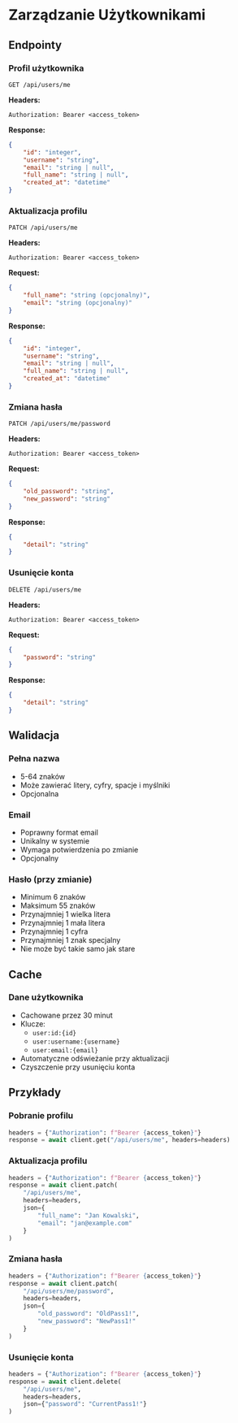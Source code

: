 # Zarządzanie Użytkownikami

## Endpointy

### Profil użytkownika
```http
GET /api/users/me
```

**Headers:**
```
Authorization: Bearer <access_token>
```

**Response:**
```json
{
    "id": "integer",
    "username": "string",
    "email": "string | null",
    "full_name": "string | null",
    "created_at": "datetime"
}
```

### Aktualizacja profilu
```http
PATCH /api/users/me
```

**Headers:**
```
Authorization: Bearer <access_token>
```

**Request:**
```json
{
    "full_name": "string (opcjonalny)",
    "email": "string (opcjonalny)"
}
```

**Response:**
```json
{
    "id": "integer",
    "username": "string",
    "email": "string | null",
    "full_name": "string | null",
    "created_at": "datetime"
}
```

### Zmiana hasła
```http
PATCH /api/users/me/password
```

**Headers:**
```
Authorization: Bearer <access_token>
```

**Request:**
```json
{
    "old_password": "string",
    "new_password": "string"
}
```

**Response:**
```json
{
    "detail": "string"
}
```

### Usunięcie konta
```http
DELETE /api/users/me
```

**Headers:**
```
Authorization: Bearer <access_token>
```

**Request:**
```json
{
    "password": "string"
}
```

**Response:**
```json
{
    "detail": "string"
}
```

## Walidacja

### Pełna nazwa
- 5-64 znaków
- Może zawierać litery, cyfry, spacje i myślniki
- Opcjonalna

### Email
- Poprawny format email
- Unikalny w systemie
- Wymaga potwierdzenia po zmianie
- Opcjonalny

### Hasło (przy zmianie)
- Minimum 6 znaków
- Maksimum 55 znaków
- Przynajmniej 1 wielka litera
- Przynajmniej 1 mała litera
- Przynajmniej 1 cyfra
- Przynajmniej 1 znak specjalny
- Nie może być takie samo jak stare

## Cache

### Dane użytkownika
- Cachowane przez 30 minut
- Klucze:
  - `user:id:{id}`
  - `user:username:{username}`
  - `user:email:{email}`
- Automatyczne odświeżanie przy aktualizacji
- Czyszczenie przy usunięciu konta

## Przykłady

### Pobranie profilu
```python
headers = {"Authorization": f"Bearer {access_token}"}
response = await client.get("/api/users/me", headers=headers)
```

### Aktualizacja profilu
```python
headers = {"Authorization": f"Bearer {access_token}"}
response = await client.patch(
    "/api/users/me",
    headers=headers,
    json={
        "full_name": "Jan Kowalski",
        "email": "jan@example.com"
    }
)
```

### Zmiana hasła
```python
headers = {"Authorization": f"Bearer {access_token}"}
response = await client.patch(
    "/api/users/me/password",
    headers=headers,
    json={
        "old_password": "OldPass1!",
        "new_password": "NewPass1!"
    }
)
```

### Usunięcie konta
```python
headers = {"Authorization": f"Bearer {access_token}"}
response = await client.delete(
    "/api/users/me",
    headers=headers,
    json={"password": "CurrentPass1!"}
)
```

